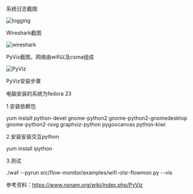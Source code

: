 系统日志截图

![logging](http://ww4.sinaimg.cn/mw690/bd615ff8gw1f5ff4wzwvcj211v0bzdqh.jpg)

Wireshark截图

![wireshark](http://ww2.sinaimg.cn/mw690/bd615ff8gw1f5gjdy1r9xj20y60igjxb.jpg)

PyViz截图，网络由wifi以及csma组成

![PyViz](http://ww2.sinaimg.cn/mw690/bd615ff8gw1f5i4wx0zwij20jn0ev3zl.jpg)

PyViz安装步骤

电脑安装的系统为fedora 23

1.安装依赖包

yum install python-devel gnome-python2 gnome-python2-gnomedesktop gnome-python2-rsvg graphviz-python pygoocanvas python-kiwi

2.安装安装交互python

yum install ipython

3.测试

./waf --pyrun src/flow-monitor/examples/wifi-olsr-flowmon.py --vis

参考资料：https://www.nsnam.org/wiki/index.php/PyViz

